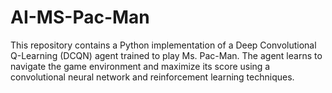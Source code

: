 # AI-MS-Pac-Man
This repository contains a Python implementation of a Deep Convolutional Q-Learning (DCQN) agent trained to play Ms. Pac-Man. The agent learns to navigate the game environment and maximize its score using a convolutional neural network and reinforcement learning techniques.
